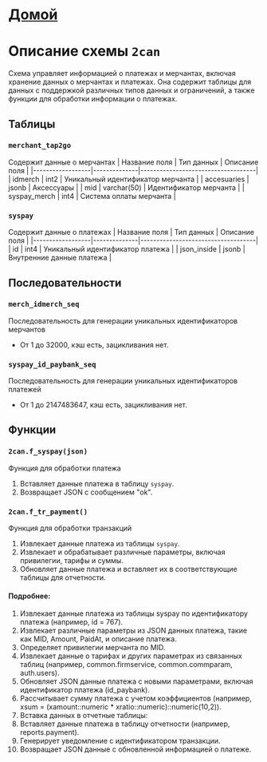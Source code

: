 # [Домой](./README.MD)

# Описание схемы `2can`
Схема управляет информацией о платежах и мерчантах, включая хранение данных о мерчантах и платежах. Она содержит таблицы для данных с поддержкой различных типов данных и ограничений, а также функции для обработки информации о платежах.

## Таблицы

### `merchant_tap2go`
Содержит данные о мерчантах
| Название поля    | Тип данных   | Описание поля                      |
|------------------|--------------|------------------------------------|
| idmerch          | int2         | Уникальный идентификатор мерчанта  |
| accesuaries      | jsonb        | Аксессуары                         |
| mid              | varchar(50)  | Идентификатор мерчанта             |
| syspay_merch     | int4         | Система оплаты мерчанта            |

### `syspay`
Содержит данные о платежах
| Название поля    | Тип данных   | Описание поля                      |
|------------------|--------------|------------------------------------|
| id               | int4         | Уникальный идентификатор платежа   |
| json_inside      | jsonb        | Внутренние данные платежа          |

## Последовательности

### `merch_idmerch_seq`
Последовательность для генерации уникальных идентификаторов мерчантов
- От 1 до 32000, кэш есть, зацикливания нет.

### `syspay_id_paybank_seq`
Последовательность для генерации уникальных идентификаторов платежей
- От 1 до 2147483647, кэш есть, зацикливания нет.

## Функции

### `2can.f_syspay(json)`
Функция для обработки платежа
1. Вставляет данные платежа в таблицу `syspay`.
2. Возвращает JSON с сообщением "ok".

### `2can.f_tr_payment()`
Функция для обработки транзакций
1. Извлекает данные платежа из таблицы `syspay`.
2. Извлекает и обрабатывает различные параметры, включая привилегии, тарифы и суммы.
3. Обновляет данные платежа и вставляет их в соответствующие таблицы для отчетности.
#### Подробнее:
1. Извлекает данные платежа из таблицы syspay по идентификатору платежа (например, id = 767).
2. Извлекает различные параметры из JSON данных платежа, такие как MID, Amount, PaidAt, и описание платежа.
3. Определяет привилегии мерчанта по MID.
4. Извлекает данные о тарифах и других параметрах из связанных таблиц (например, common.firmservice, common.commparam, auth.users).
5. Обновляет JSON данные платежа с новыми параметрами, включая идентификатор платежа (id_paybank).
6. Рассчитывает сумму платежа с учетом коэффициентов (например, xsum = (xamount::numeric * xratio::numeric)::numeric(10,2)).
7. Вставка данных в отчетные таблицы:
8. Вставляет данные платежа в таблицу отчетности (например, reports.payment).
9. Генерирует уведомление с идентификатором транзакции.
10. Возвращает JSON данные с обновленной информацией о платеже.
